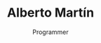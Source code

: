 ---
layout: member
title: Alberto Martín
subtitle: Programmer
quote: Needs more tweens
telephone: 
twitter: Slantar
image: /img/avatars/Alberto.svg
---